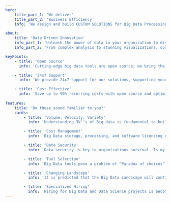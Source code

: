 ```yaml
---
hero:
    title_part_1: 'We deliver'
    title_part_2: 'Business Efficiency'
    info: 'We design and build CUSTOM SOLUTIONS for Big Data Processing using open-source and cloud Auto-scaling in a cost-effective manner.'

about:
    title: 'Data Driven Innovation'
    info_part_1: 'Unleash the power of data in your organization to discover obnubilated insights and make real-time strategic decisions. Connect the dots with seamless data integration to drive innovation, save cost across the departments.'
    info_part_2: 'From complex analysis to stunning visualizations, our advanced data processing and AI can help you extract valuable insights and make data-driven decisions faster than ever before.'

keyPoints:
    - title: 'Open Source'
      info: 'Cutting-edge big data tools are open source; we bring the best of them to work together for you.'

    - title: '24x7 Support'
      info: 'We provide 24x7 support for our solutions, supporting your business across different time zones.'

    - title: 'Cost Effective'
      info: 'Save up to 90% recurring costs with open source and optimized cloud auto scaling.'
    
features:
    title: 'Do these sound familiar to you?'
    cards:
        - title: 'Volume, Velocity, Variety'
          info: 'Understanding 3V''s of Big data is fundamental to building big data solution. How do I measure, manage and plan?'

        - title: 'Cost Management'
          info: 'Big Data storage, processing, and software licensing cost increases exponentially. How do I keep cost under control?'

        - title: 'Data Security'
          info: 'Data security is key to organizations survival. Is my data safe from unauthorized access, malware attacks?'

        - title: 'Tool Selection'
          info: 'Big Data tools pose a problem of “Paradox of choices”. What are the right tools for my organization''s data needs?'

        - title: 'Changing Landscape'
          info: 'It is predicted that the Big Data Landscape will continue to change at high velocity. Will my team be able to keep up with the pace?'

        - title: 'Specialized Hiring'
          info: 'Hiring for Big Data and Data Science projects is becoming increasingly difficult. Will I be able to deliver the project on time?'
---
```

